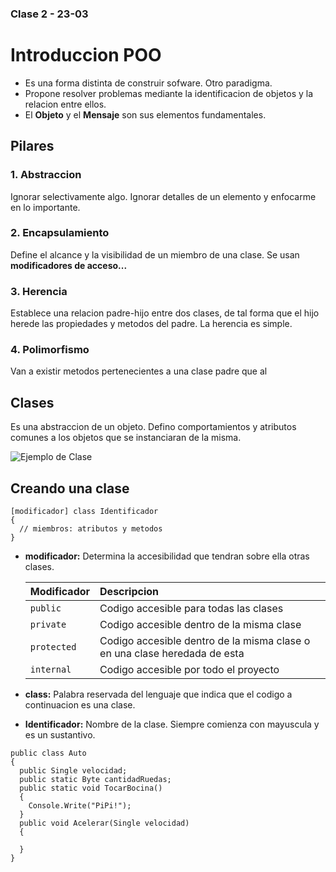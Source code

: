 ### Clase 2 - 23-03
# Introduccion POO
* Es una forma distinta de construir sofware. Otro paradigma.
* Propone resolver problemas mediante la identificacion de objetos y la relacion entre ellos. 
* El **Objeto** y el **Mensaje** son sus elementos fundamentales.

## Pilares

### 1. Abstraccion  

Ignorar selectivamente algo. Ignorar detalles de un elemento y enfocarme en lo importante. 
 
### 2. Encapsulamiento  

Define el alcance y la visibilidad de un miembro de una clase. Se usan **modificadores de acceso...**  

### 3. Herencia  

Establece una relacion padre-hijo entre dos clases, de tal forma que el hijo herede las propiedades y metodos del padre. La herencia es simple.

### 4. Polimorfismo  

Van a existir metodos pertenecientes a una clase padre que al

## Clases

Es una abstraccion de un objeto. Defino comportamientos y atributos comunes a los objetos que se instanciaran de la misma.

![Ejemplo de Clase](https://www.campusmvp.es/recursos/image.axd?picture=/2019/4T/poo-clase-objetos.png)

## Creando una clase

```
[modificador] class Identificador 
{
  // miembros: atributos y metodos
}
```

* **modificador:** Determina la accesibilidad que tendran sobre ella otras clases.  


   | Modificador | Descripcion |
   |:-----------|:-----------|
   | `public`    | Codigo accesible para todas las clases                                    |
   | `private`   | Codigo accesible dentro de la misma clase                                 |
   | `protected` | Codigo accesible dentro de la misma clase o en una clase heredada de esta |
   |  `internal` | Codigo accesible por todo el proyecto                                     |

* **class:** Palabra reservada del lenguaje que indica que el codigo a continuacion es una clase.

* **Identificador:** Nombre de la clase. Siempre comienza con mayuscula y es un sustantivo.

```
public class Auto
{
  public Single velocidad;
  public static Byte cantidadRuedas;
  public static void TocarBocina() 
  {
    Console.Write("PiPi!");
  }
  public void Acelerar(Single velocidad) 
  {
    
  }
}
```
